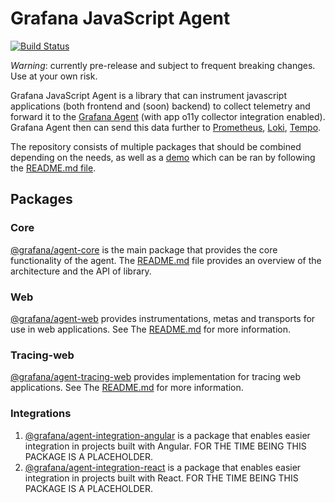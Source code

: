 # Grafana JavaScript Agent

[![Build Status](https://drone.grafana.net/api/badges/grafana/grafana-javascript-agent/status.svg)](https://drone.grafana.net/grafana/grafana-javascript-agent)

*Warning*: currently pre-release and subject to frequent breaking changes. Use at your own risk.

Grafana JavaScript Agent is a library that can instrument javascript applications (both frontend and (soon) backend) to collect telemetry and forward it
to the [Grafana Agent](https://grafana.com/docs/agent/latest/) (with app o11y collector integration enabled). Grafana Agent then can send this data further to [Prometheus](https://prometheus.io/),
[Loki](https://grafana.com/logs/), [Tempo](https://grafana.com/traces/).

The repository consists of multiple packages that should be combined depending on the needs, as well as a [demo](https://github.com/grafana/grafana-javascript-agent/tree/main/demo)
which can be ran by following the [README.md file](https://github.com/grafana/grafana-javascript-agent/tree/main/demo/README.md).


## Packages

### Core

[@grafana/agent-core](https://github.com/grafana/grafana-javascript-agent/tree/main/packages/core) is the
main package that provides the core functionality of the agent. The [README.md](https://github.com/grafana/grafana-javascript-agent/tree/main/packages/core/README.md)
file provides an overview of the architecture and the API of library.

### Web

[@grafana/agent-web](https://github.com/grafana/grafana-javascript-agent/tree/main/packages/web)
provides instrumentations, metas and transports for use in web applications.
See The [README.md](https://github.com/grafana/grafana-javascript-agent/tree/main/packages/web/README.md) for more information.

### Tracing-web

[@grafana/agent-tracing-web](https://github.com/grafana/grafana-javascript-agent/tree/main/packages/tracing-web)
provides implementation for tracing web applications.
See The [README.md](https://github.com/grafana/grafana-javascript-agent/tree/main/packages/tracing-web/README.md)
for more information.

### Integrations

1. [@grafana/agent-integration-angular](https://github.com/grafana/grafana-javascript-agent/tree/main/packages/integration-angular)
   is a package that enables easier integration in projects built with Angular. FOR THE TIME BEING
   THIS PACKAGE IS A PLACEHOLDER.
1. [@grafana/agent-integration-react](https://github.com/grafana/grafana-javascript-agent/tree/main/packages/transport-fetch)
   is a package that enables easier integration in projects built with React. FOR THE TIME BEING
   THIS PACKAGE IS A PLACEHOLDER.
